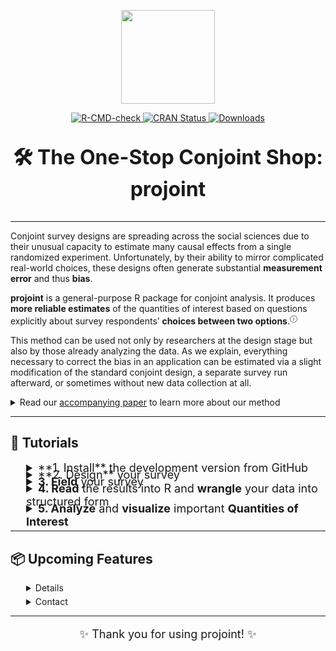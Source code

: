 <p align="center">
  <img src="man/figures/projoint.png" width="150" height="150" />
</p>

<p align="center">
  <a href="https://github.com/yhoriuchi/projoint/actions/workflows/R-CMD-check.yaml">
    <img src="https://github.com/yhoriuchi/projoint/actions/workflows/R-CMD-check.yaml/badge.svg" alt="R-CMD-check" />
  </a>
  <a href="https://CRAN.R-project.org/package=projoint">
    <img src="https://www.r-pkg.org/badges/version/projoint" alt="CRAN Status" />
  </a>
  <a href="https://cran.r-project.org/package=projoint">
    <img src="https://cranlogs.r-pkg.org/badges/grand-total/projoint" alt="Downloads" />
  </a>
</p>

<p align="center" style="font-size: 32px;"><b>🛠️ The One-Stop Conjoint Shop: projoint</b></p>

---

Conjoint survey designs are spreading across the social sciences due to their unusual capacity to estimate many causal effects from a single randomized experiment. Unfortunately, by their ability to mirror complicated real-world choices, these designs often generate substantial **measurement error** and thus **bias**.

**projoint** is a general-purpose R package for conjoint analysis. It produces **more reliable estimates** of the quantities of interest based on questions explicitly about survey respondents’ **choices between two options**.<sup><a href="articles/faq.html#what-is-the-history-of-conjoint-analysis-what-is-the-difference-between-profile-level-and-choice-level-data" target="_blank" style="text-decoration: none;">&#9432;</a></sup>

This method can be used not only by researchers at the design stage but also by those already analyzing the data. As we explain, everything necessary to correct the bias in an application can be estimated via a slight modification of the standard conjoint design, a separate survey run afterward, or sometimes without new data collection at all.

<details>
    <summary>Read our <a href="https://gking.harvard.edu/conjointE" target="_blank" class="external-link">accompanying paper</a> to learn more about our method</summary>
- **Clayton, Horiuchi, Kaufman, King, Komisarchik (Forthcoming).** “Correcting Measurement Error Bias in Conjoint Survey Experiments.”<br><em>Forthcoming, American Journal of Political Science.</em><br><a href="https://gking.harvard.edu/conjointE" target="_blank" class="external-link">Pre-Print Available</a>
- <a href="doc/projoint_citation.bib">👉 Download BibTeX Reference</a>
</details>

---

## 🚀 Tutorials

<details style="margin-left: 25px; margin-bottom: -10px">
<summary style="font-size: 18px;">**1. Install** the development version from GitHub</summary>
Open R (or <a href="https://www.r-project.org/" target="_blank">install R</a> if you do not have it), and run the following command in your coding environment.
```r
devtools::install_github("yhoriuchi/projoint")
```
</details>

<details style="margin-left: 25px; margin-bottom: -10px">
<summary style="font-size: 18px;">**2. Design** your survey</summary>
Online surveys are frequently written with an online software called Qualtrics. Using our web tool, called the <a href="https://projoint.aaronrkaufman.com/" target="_blank" class="external-link">Projoint Survey Designer</a>, you don't need to learn how to write a survey in Qualtrics.  

* Use the <a href="https://projoint.aaronrkaufman.com/" target="_blank" class="external-link">Projoint Survey Designer</a> and export surveys formatted for Qualtrics.  
* Follow the <a href="articles/design.html" target="_blank">step-by-step guide</a> to learn how to set up your Qualtrics survey.  
</details>

<details style="margin-left: 25px; margin-bottom: -10px">
<summary style="font-size: 18px;"><b>3. Field</b> your survey</summary>

* Using the .QSF file export from the Projoint Survey Designer, load your survey into Qualtrics.
  * Log into your Qualtrics account.
  * Click "Create a new project"
  * Under "From scratch" select "Survey" and then "Get started"
  * Enter a name and under "How do you want to start your survey" select "Import a QSF file"
  * Click "Choose file" and select your .QSF file.
  * Click "Create project"
* You are free to field your Qualtrics survey through online vendors.
* When you are done fielding your survey, you will now need to export your data from Qualtrics to R.
  * Click “Download Data”.
  * Choose CSV format.
  * Critically, select “Use choice text” rather than coded values.
</details>

<details style="margin-left: 25px; margin-bottom: -10px">
<summary style="font-size: 18px;"><b>4. Read</b> the results into R and <b>wrangle</b> your data into structured form</summary>

* Load your <strong>survey responses</strong> into R:
```r
library(projoint)
dat <- read_Qualtrics("your_file.csv")
```

* Prepare the data for analysis:
```r
dat <- reshape_projoint(
  .dataframe = dat,
  .outcomes = c(paste0("choice", 1:8), "choice1_repeated_flipped")
)
```

* Follow the <a href="articles/read.html" target="_blank">step-by-step guide</a> to learn how to read and reshape data for conjoint analysis.
</details>

<details style="margin-left: 25px; margin-bottom: -10px">
<summary style="font-size: 18px;"><b>5. Analyze</b> and <b>visualize</b> important <b>Quantities of Interest</b></summary>

* Estimate Marginal Means (MMs) or Average Marginal Component Effects (AMCEs) with correction for measurement error:

> **Note:** The following example illustrates a *profile_level* analysis.  This approach is common in social science and useful as an initial diagnostic, but we encourage researchers to consider *choice_level* analysis (the default for `.structure`). See <a href="articles/structure.html" target="_blank">Choice-Level Analysis</a>. Detailed steps of analysis appear in the <a href="articles/analyze.html" target="_blank">Step-by-Step Guide</a>.

```r
output <- projoint(out1_arranged, .structure = "profile_level")
print(output)
summary(output)
```

* Visualize your results easily:
```r
plot(output)
```

* Estimate additional quantities of interest and explore subgroup comparisons using choice-level analysis.
* Follow the <a href="articles/analyze.html" target="_blank">step-by-step guide</a> to learn how to:
  * Estimate and correct marginal means (MMs) or average marginal component effects (AMCEs), including predicting IRR if necessary.
  * Visualize the marginal means (MMs) or average marginal component effects (AMCEs).
  * Estimate under-investigated quantities of interest and compare subgroups using choice-level analysis.
</details>

---

## 📦 Upcoming Features

<details style="margin-left: 25px; margin-bottom: 5px">
- Weighted estimation for features and respondents
- Support for non-binary outcomes (ratings, rankings)
</details>

<details style="margin-left: 25px; margin-bottom: 5px">
    <summary>Contact</summary>
For comments and suggestions, please open an issue on the <a href="https://github.com/yhoriuchi/projoint/issues" target="_blank">Github repository</a>.
</details>

---

<p align="center" style="font-size: 18px;">✨ Thank you for using projoint! ✨</p>

